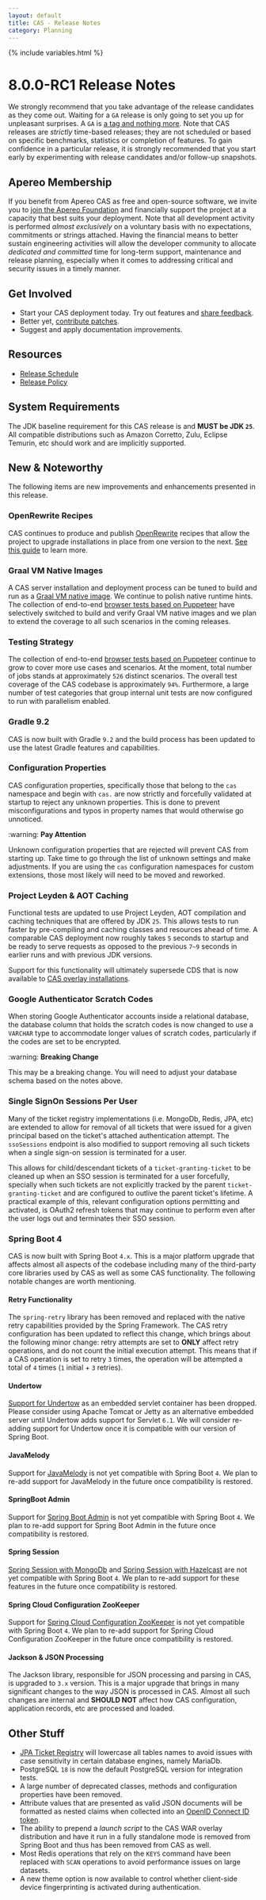 ```yaml
---
layout: default
title: CAS - Release Notes
category: Planning
---
```


{% include variables.html %}

# 8.0.0-RC1 Release Notes

We strongly recommend that you take advantage of the release candidates as they come out. Waiting for a `GA` release is only going to set
you up for unpleasant surprises. A `GA` is [a tag and nothing more](https://apereo.github.io/2017/03/08/the-myth-of-ga-rel/). Note
that CAS releases are *strictly* time-based releases; they are not scheduled or based on specific benchmarks,
statistics or completion of features. To gain confidence in a particular
release, it is strongly recommended that you start early by experimenting with release candidates and/or follow-up snapshots.

## Apereo Membership

If you benefit from Apereo CAS as free and open-source software, we invite you
to [join the Apereo Foundation](https://www.apereo.org/content/apereo-membership)
and financially support the project at a capacity that best suits your deployment. Note that all development activity is performed
*almost exclusively* on a voluntary basis with no expectations, commitments or strings attached. Having the financial means to better
sustain engineering activities will allow the developer community to allocate *dedicated and committed* time for long-term support,
maintenance and release planning, especially when it comes to addressing critical and security issues in a timely manner.

## Get Involved

- Start your CAS deployment today. Try out features and [share feedback](/cas/Mailing-Lists.html).
- Better yet, [contribute patches](/cas/developer/Contributor-Guidelines.html).
- Suggest and apply documentation improvements.

## Resources

- [Release Schedule](https://github.com/apereo/cas/milestones)
- [Release Policy](/cas/developer/Release-Policy.html)

## System Requirements

The JDK baseline requirement for this CAS release is and **MUST be JDK `25`**. All compatible distributions
such as Amazon Corretto, Zulu, Eclipse Temurin, etc should work and are implicitly supported.

## New & Noteworthy

The following items are new improvements and enhancements presented in this release.

### OpenRewrite Recipes

CAS continues to produce and publish [OpenRewrite](https://docs.openrewrite.org/) recipes that allow the project to upgrade installations
in place from one version to the next. [See this guide](../installation/OpenRewrite-Upgrade-Recipes.html) to learn more.

### Graal VM Native Images

A CAS server installation and deployment process can be tuned to build and run
as a [Graal VM native image](../installation/GraalVM-NativeImage-Installation.html). We continue to polish native runtime hints.
The collection of end-to-end [browser tests based on Puppeteer](../../developer/Test-Process.html) have selectively switched
to build and verify Graal VM native images and we plan to extend the coverage to all such scenarios in the coming releases.

### Testing Strategy

The collection of end-to-end [browser tests based on Puppeteer](../../developer/Test-Process.html) continue to grow to cover more use cases
and scenarios. At the moment, total number of jobs stands at approximately `526` distinct scenarios. The overall
test coverage of the CAS codebase is approximately `94%`. Furthermore, a large number of test categories that group internal unit tests
are now configured to run with parallelism enabled.

### Gradle 9.2

CAS is now built with Gradle `9.2` and the build process has been updated to use the latest Gradle 
features and capabilities. 
 
### Configuration Properties

CAS configuration properties, specifically those that belong to the `cas` namespace and begin with `cas.`
are now strictly and forcefully validated at startup to reject any unknown properties.
This is done to prevent misconfigurations and typos in property names that would otherwise go unnoticed.

<div class="alert alert-warning">:warning: <strong>Pay Attention</strong><p>
Unknown configuration properties that are rejected will prevent CAS from starting up. Take time to
go through the list of unknown settings and make adjustments. If you are using the <code>cas</code>
configuration namespaces for custom extensions, those most likely will need to be moved and reworked.</p></div>

### Project Leyden & AOT Caching

Functional tests are updated to use Project Leyden, AOT compilation and caching techniques that are offered
by JDK `25`. This allows tests to run faster by pre-compiling and caching classes and resources ahead of time.
A comparable CAS deployment now roughly takes `5` seconds to startup and be ready to serve requests
as opposed to the previous `7~9` seconds in earlier runs and with previous JDK versions.
     
Support for this functionality will ultimately supersede CDS that is now available to 
[CAS overlay installations](../installation/WAR-Overlay-Initializr.html).

### Google Authenticator Scratch Codes

When storing Google Authenticator accounts inside a relational database, the database column that holds
the scratch codes is now changed to use a `VARCHAR` type to accommodate longer values of scratch codes,
particularly if the codes are set to be encrypted.

<div class="alert alert-warning">:warning: <strong>Breaking Change</strong><p>
This may be a breaking change. You will need to adjust your database schema based on the notes above.</p></div>

### Single SignOn Sessions Per User
                
Many of the ticket registry implementations (i.e. MongoDb, Redis, JPA, etc) are extended to allow for removal of all tickets that were issued for a given
principal based on the ticket's attached authentication attempt. The `ssoSessions` endpoint is also modified
to support removing all such tickets when a single sign-on session is terminated for a user.

This allows for child/descendant tickets of a `ticket-granting-ticket` to be cleaned up 
when an SSO session is terminated for a user forcefully, specially when such tickets are not explicitly tracked by
the parent `ticket-granting-ticket` and are configured to outlive the parent ticket's lifetime. A practical example
of this, relevant configuration options permitting and activated, is OAuth2 refresh tokens that may 
continue to perform even after the user logs out and terminates their SSO session.

### Spring Boot 4

CAS is now built with Spring Boot `4.x`. This is a major platform upgrade that affects almost all aspects of the codebase
including many of the third-party core libraries used by CAS as well as some CAS functionality. The following
notable changes are worth mentioning.

#### Retry Functionality

The `spring-retry` library has been removed and replaced with the native retry capabilities
provided by the Spring Framework. The CAS retry configuration has been updated to reflect this change, which 
brings about the following minor change: retry attempts are set to **ONLY** affect retry operations, and do
not count the initial execution attempt. This means that if a CAS operation is set to retry `3` times, the
operation will be attempted a total of `4` times (`1` initial + `3` retries).

#### Undertow

[Support for Undertow](../installation/Configuring-Servlet-Container-Embedded-Undertow.html) 
as an embedded servlet container has been dropped. Please consider using Apache Tomcat or Jetty
as an alternative embedded server until Undertow adds support for Servlet `6.1`.
We will consider re-adding support for Undertow once it is compatible with our version of Spring Boot.
   
#### JavaMelody

Support for [JavaMelody](../monitoring/Configuring-Monitoring-JavaMelody.html) is not yet compatible with Spring Boot `4`. 
We plan to re-add support for JavaMelody in the future once compatibility is restored.

#### SpringBoot Admin

Support for [Spring Boot Admin](../monitoring/Configuring-SpringBootAdmin.html) is not yet compatible with Spring Boot `4`.
We plan to re-add support for Spring Boot Admin in the future once compatibility is restored.
      
#### Spring Session 

[Spring Session with MongoDb](../webflow/Webflow-Customization-Sessions-ServerSide-MongoDb.html) 
and [Spring Session with Hazelcast](../webflow/Webflow-Customization-Sessions-ServerSide-Hazelcast.html) are
not yet compatible with Spring Boot `4`. We plan to re-add support for these features in the future once compatibility is restored.

#### Spring Cloud Configuration ZooKeeper

Support for [Spring Cloud Configuration ZooKeeper](../configuration/Configuration-Server-Management-SpringCloud-ZooKeeper.html)
is not yet compatible with Spring Boot `4`. We plan to re-add support for Spring Cloud Configuration ZooKeeper
in the future once compatibility is restored.

#### Jackson & JSON Processing

The Jackson library, responsible for JSON processing and parsing in CAS, is upgraded to `3.x` version. 
This is a major upgrade that brings in many significant changes to the way JSON is processed in CAS. Almost all 
such changes are internal and **SHOULD NOT** affect how CAS configuration, application 
records, etc are processed and loaded.

## Other Stuff

- [JPA Ticket Registry](../ticketing/JPA-Ticket-Registry.html) will lowercase all tables names to avoid issues with
  case sensitivity in certain database engines, namely MariaDb.
- PostgreSQL `18` is now the default PostgreSQL version for integration tests.
- A large number of deprecated classes, methods and configuration properties have been removed.
- Attribute values that are presented as valid JSON documents will be formatted as nested claims when collected into an [OpenID Connect ID token](../authentication/OIDC-Authentication-Claims.html).
- The ability to prepend a *launch script* to the CAS WAR overlay distribution and have it run in a fully standalone mode is removed from Spring Boot and thus has been removed from CAS as well.
- Most Redis operations that rely on the `KEYS` command have been replaced with `SCAN` operations to avoid performance issues on large datasets.
- A new theme option is now available to control whether client-side device fingerprinting is activated during authentication.


